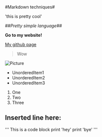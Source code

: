 #Markdown techniques#

'this is pretty cool'

##*Pretty simple language*##

**Go to my website!**

[My github page](https://github.com/alexlee39/cse15l-lab-reports)

> Wow

![Picture](https://www.google.com/search?q=coding+languages&rlz=1C1VDKB_enUS983US983&source=lnms&tbm=isch&sa=X&ved=2ahUKEwi9t72V_oT3AhVwKUQIHUn3DV8Q_AUoAXoECAIQAw&biw=1920&bih=969&dpr=1#imgrc=pWnaqLNNjIhBBM)

* UnorderedItem1
* UnorderedItem2
* UnorderedItem3

1. One
2. Two
3. Three

Inserted line here:
---

'''
This is a code block
print 'hey'
print 'bye'
'''
